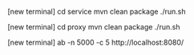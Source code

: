 [new terminal]
cd service
mvn clean package
./run.sh

[new terminal]
cd proxy
mvn clean package
./run.sh

[new terminal]
ab -n 5000 -c 5 http://localhost:8080/


